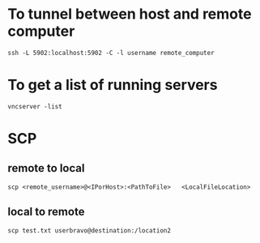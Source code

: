 # To tunnel between host and remote computer
~~~
ssh -L 5902:localhost:5902 -C -l username remote_computer
~~~
# To get a list of running servers
~~~
vncserver -list
~~~

# SCP
## remote to local 
~~~
scp <remote_username>@<IPorHost>:<PathToFile>   <LocalFileLocation>
~~~
## local to remote
~~~
scp test.txt userbravo@destination:/location2
~~~
